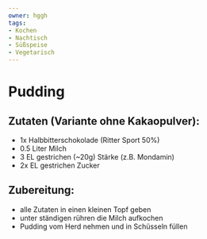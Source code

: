 ```yaml
---
owner: hggh
tags:
- Kochen
- Nachtisch
- Süßspeise
- Vegetarisch
---
```

Pudding
================


Zutaten (Variante ohne Kakaopulver):
--------------
 * 1x Halbbitterschokolade (Ritter Sport 50%)
 * 0.5 Liter Milch
 * 3 EL gestrichen (~20g) Stärke (z.B. Mondamin)
 * 2x EL gestrichen Zucker


 Zubereitung:
------------------

 - alle Zutaten in einen kleinen Topf geben
 - unter ständigen rühren die Milch aufkochen
 - Pudding vom Herd nehmen und in Schüsseln füllen

